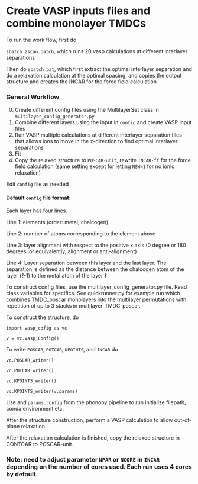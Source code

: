 # Create VASP inputs files and combine monolayer TMDCs

To run the work flow, first do 

`sbatch zscan.batch`, which runs 20 vasp calculations at different interlayer separations 

Then do `sbatch bat`, which first extract the optimal interlayer separation and do a relaxation calculation at the optimal spacing, and copies the output structure and creates the INCAR for the force field calculation


### General Workflow
0. Create different config files using the MultilayerSet class in `multilayer_config_generator.py`
1. Combine different layers using the input in `config` and create VASP input files
2. Run VASP multiple calculations at different interlayer separation files that allows ions to move in the z-direction to find optimal interlayer separations 
3. Fit 
4. Copy the relaxed structure to `POSCAR-unit`, rewrite `INCAR-ff` for the force field calculation (same setting except for letting `NSW=1` for no ionic relaxation)

Edit `config` file as needed 

#### Default  `config` file format: 
Each layer has four lines. 

Line 1: elements (order: metal, chalcogen)

Line 2: number of atoms corresponding to the element above 

Line 3: layer alignment with respect to the positive x axis (0 degree or 180 degrees, or equivalently, alignment or anti-alignment)

Line 4: Layer separation between this layer and the last layer. The separation is defined as the distance between the chalcogen atom of the layer ($\ell$-1) to the metal atom of the layer $\ell$

To construct config files, use the multilayer_config_generator.py file. Read class variables for specifics. See quickrunner.py for example run which combines TMDC_poscar monolayers into the multilayer permutations with repetition of up to 3 stacks in multilayer_TMDC_poscar.

To construct the structure, do

`import vasp_cofig as vc`

`v = vc.Vasp_Config()` 

To write `POSCAR`, `POTCAR`, `KPOINTS`, and `INCAR` do 

`vc.POSCAR_writer()`

`vc.POTCAR_writer()`

`vc.KPOINTS_writer()`

`vc.KPOINTS_writer(v.params)`

Use and `params.config` from the phonopy pipeline to run initialize filepath, conda environment etc.

After the structure construction, perform a VASP calculation to allow out-of-plane relaxation.

After the relaxation calculation is finished, copy the relaxed structure in CONTCAR to POSCAR-unit.

### Note: need to adjust parameter `NPAR` or `NCORE` in `INCAR` depending on the number of cores used. Each run uses 4 cores by default. 
